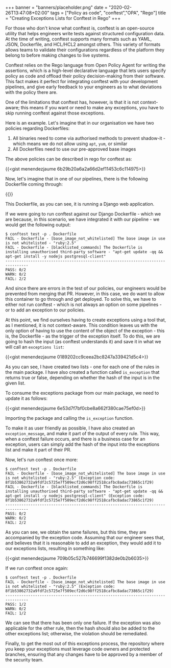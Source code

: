 +++
banner = "banners/placeholder.png"
date = "2020-02-26T13:47:08+02:00"
tags = ["Policy as code", "conftest","OPA", "Rego"]
title = "Creating Exceptions Lists for Conftest in Rego"
+++

For those who don't know what conftest is, conftest is an open-source utility that helps engineers write tests against structured configuration data. At the time of writing, conftest supports many formats such as YAML, JSON, Dockerfile, and HCL/HCL2 amongst others. This variety of formats allows teams to validate their configurations regardless of the platform they belong to before making changes to live systems.

Conftest relies on the Rego language from Open Policy Agent for writing the assertions, which is a high-level declarative language that lets users specify policy as code and offload their policy decision-making from their software. This fact makes it perfect for integrating conftest with your development pipelines, and give early feedback to your engineers as to what deviations with the policy there are.

One of the limitations that conftest has, however, is that it is not context-aware; this means if you want or need to make any exceptions, you have to skip running conftest against those exceptions.

Here is an example. Let's imagine that in our organisation we have two policies regarding Dockerfiles: 

1. All binaries need to come via authorised methods to prevent shadow-it - which means we do not allow using `apt`, `yum`, or similar
2. All Dockerfiles need to use our pre-approved base images

The above policies can be described in rego for conftest as:

{{<gist menendezjaume 6b29b20a6a2a66d2ef11453c6c114975>}}

Now, let's imagine that in one of our pipelines, there is the following Dockerfile coming through:

{{<gist menendezjaume c7f439c464bfb90da3e14bb595c02d32>}}

This Dockerfile, as you can see, it is running a Django web application.

If we were going to run conftest against our Django Dockerfile - which we are because, in this scenario, we have integrated it with our pipeline - we would get the following output:

```
$ conftest test -p . Dockerfile 
FAIL - Dockerfile - [base_image_not_whitelisted] The base image in use is not whitelisted - "ruby:2.5"
FAIL - Dockerfile - [blacklisted_commands] The Dockerfile is installing unauthorised third-party software - "apt-get update -qq && apt-get install -y nodejs postgresql-client"
--------------------------------------------------------------------------------
PASS: 0/2
WARN: 0/2
FAIL: 2/2
```

And since there are errors in the test of our policies, our engineers would be prevented from merging that PR. However, in this case, we do want to allow this container to go through and get deployed. To solve this, we have to either not run conftest - which is not always an option on some pipelines - or to add an exception to our policies.

At this point, we find ourselves having to create exceptions using a tool that, as I mentioned, it is not context-aware. This condition leaves us with the only option of having to use the content of the object of the exception - this is, the Dockerfile - as the trigger of the exception itself. To do this, we are going to hash the input (as conftest understands it) and save it in what we will call an `exceptions list`:

{{<gist menendezjaume 0189202cc9ceea2bc8247a339421d5c4>}}

As you can see, I have created two lists - one for each one of the rules in the main package. I have also created a function called `is_exception` that returns true or false, depending on whether the hash of the input is in the given list.

To consume the exceptions package from our main package, we need to update it as follows:

{{<gist menendezjaume 6e53d7f7bf0cbe8a662f380cae75ef0d>}}

Importing the package and calling the `is_exception` function.

To make it as user friendly as possible, I have also created an `exception_message`, and make it part of the output of every rule. This way, when a conftest failure occurs, and there is a business case for an exception, users can simply add the hash of the input into the exceptions list and make it part of their PR.

Now, let's run conftest once more:

```
$ conftest test -p . Dockerfile 
FAIL - Dockerfile - [base_image_not_whitelisted] The base image in use is not whitelisted - "ruby:2.5" (Exception code: 8f1b53862732a9fdf2c5725e7f509ecf2d6c98ff2518cafbc8adac73865c1f29)
FAIL - Dockerfile - [blacklisted_commands] The Dockerfile is installing unauthorised third-party software - "apt-get update -qq && apt-get install -y nodejs postgresql-client" (Exception code: 8f1b53862732a9fdf2c5725e7f509ecf2d6c98ff2518cafbc8adac73865c1f29)
--------------------------------------------------------------------------------
PASS: 0/2
WARN: 0/2
FAIL: 2/2
```

As you can see, we obtain the same failures, but this time, they are accompanied by the exception code. Assuming that our engineer sees that, and believes that it is reasonable to add an exception, they would add it to our exceptions lists, resulting in something like:

{{<gist menendezjaume 709b05c527b746699f1382de0b2b6035>}}

If we run conftest once again:

```
$ conftest test -p . Dockerfile 
FAIL - Dockerfile - [base_image_not_whitelisted] The base image in use is not whitelisted - "ruby:2.5" (Exception code: 8f1b53862732a9fdf2c5725e7f509ecf2d6c98ff2518cafbc8adac73865c1f29)
--------------------------------------------------------------------------------
PASS: 1/2
WARN: 0/2
FAIL: 1/2
```

We can see that there has been only one failure. If the exception was also applicable for the other rule, then the hash should also be added to the other exceptions list; otherwise, the violation should be remediated.

Finally, to get the most out of this exceptions process, the repository where you keep your exceptions must leverage code owners and protected branches, ensuring that any changes have to be approved by a member of the security team.
